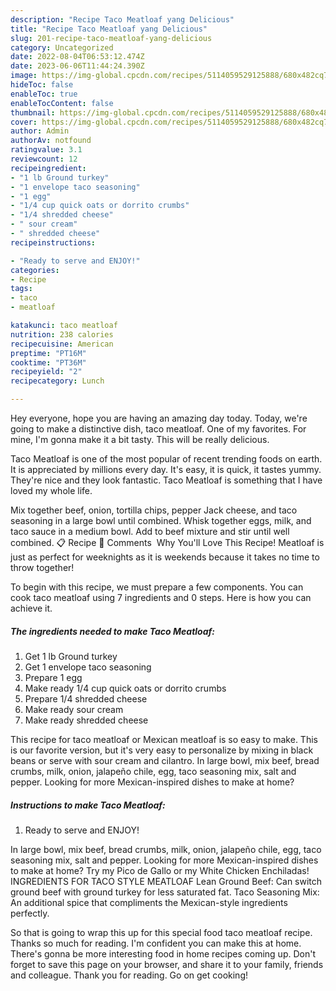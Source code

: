 ```yaml
---
description: "Recipe Taco Meatloaf yang Delicious"
title: "Recipe Taco Meatloaf yang Delicious"
slug: 201-recipe-taco-meatloaf-yang-delicious
category: Uncategorized
date: 2022-08-04T06:53:12.474Z
date: 2023-06-06T11:44:24.390Z
image: https://img-global.cpcdn.com/recipes/5114059529125888/680x482cq70/taco-meatloaf-recipe-main-photo.jpg
hideToc: false
enableToc: true
enableTocContent: false
thumbnail: https://img-global.cpcdn.com/recipes/5114059529125888/680x482cq70/taco-meatloaf-recipe-main-photo.jpg
cover: https://img-global.cpcdn.com/recipes/5114059529125888/680x482cq70/taco-meatloaf-recipe-main-photo.jpg
author: Admin
authorAv: notfound
ratingvalue: 3.1
reviewcount: 12
recipeingredient:
- "1 lb Ground turkey"
- "1 envelope taco seasoning"
- "1 egg"
- "1/4 cup quick oats or dorrito crumbs"
- "1/4 shredded cheese"
- " sour cream"
- " shredded cheese"
recipeinstructions:

- "Ready to serve and ENJOY!"
categories:
- Recipe
tags:
- taco
- meatloaf

katakunci: taco meatloaf 
nutrition: 238 calories
recipecuisine: American
preptime: "PT16M"
cooktime: "PT36M"
recipeyield: "2"
recipecategory: Lunch

---
```



Hey everyone, hope you are having an amazing day today. Today, we're going to make a distinctive dish, taco meatloaf. One of my favorites. For mine, I'm gonna make it a bit tasty. This will be really delicious.

Taco Meatloaf is one of the most popular of recent trending foods on earth. It is appreciated by millions every day. It's easy, it is quick, it tastes yummy. They're nice and they look fantastic. Taco Meatloaf is something that I have loved my whole life.

Mix together beef, onion, tortilla chips, pepper Jack cheese, and taco seasoning in a large bowl until combined. Whisk together eggs, milk, and taco sauce in a medium bowl. Add to beef mixture and stir until well combined. 📋 Recipe 💬 Comments ️ Why You&#39;ll Love This Recipe! Meatloaf is just as perfect for weeknights as it is weekends because it takes no time to throw together!


To begin with this recipe, we must prepare a few components. You can cook taco meatloaf using 7 ingredients and 0 steps. Here is how you can achieve it.

<!--inarticleads1-->

##### The ingredients needed to make Taco Meatloaf:

1. Get 1 lb Ground turkey
1. Get 1 envelope taco seasoning
1. Prepare 1 egg
1. Make ready 1/4 cup quick oats or dorrito crumbs
1. Prepare 1/4 shredded cheese
1. Make ready  sour cream
1. Make ready  shredded cheese


This recipe for taco meatloaf or Mexican meatloaf is so easy to make. This is our favorite version, but it&#39;s very easy to personalize by mixing in black beans or serve with sour cream and cilantro. In large bowl, mix beef, bread crumbs, milk, onion, jalapeño chile, egg, taco seasoning mix, salt and pepper. Looking for more Mexican-inspired dishes to make at home? 

<!--inarticleads2-->

##### Instructions to make Taco Meatloaf:


1. Ready to serve and ENJOY!

In large bowl, mix beef, bread crumbs, milk, onion, jalapeño chile, egg, taco seasoning mix, salt and pepper. Looking for more Mexican-inspired dishes to make at home? Try my Pico de Gallo or my White Chicken Enchiladas! INGREDIENTS FOR TACO STYLE MEATLOAF Lean Ground Beef: Can switch ground beef with ground turkey for less saturated fat. Taco Seasoning Mix: An additional spice that compliments the Mexican-style ingredients perfectly. 

So that is going to wrap this up for this special food taco meatloaf recipe. Thanks so much for reading. I'm confident you can make this at home. There's gonna be more interesting food in home recipes coming up. Don't forget to save this page on your browser, and share it to your family, friends and colleague. Thank you for reading. Go on get cooking!
